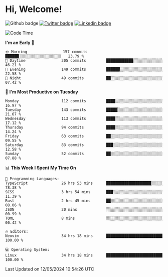   # Hi, Welcome!
  ![Github badge](https://img.shields.io/github/followers/kraken-afk.svg?style=social&label=Follow&maxAge=2592000)
  [![Twitter badge](https://img.shields.io/badge/-Twitter-00acee?style=flat-square&logo=Twitter&logoColor=white)](https://twitter.com/trshppl)
  [![Linkedin badge](https://img.shields.io/badge/LinkedIn-0077B5?style=flat-square&logo=linkedin&logoColor=white)](https://www.linkedin.com/in/noveanrer)
<!--START_SECTION:waka-->
![Code Time](http://img.shields.io/badge/Code%20Time-217%20hrs%2031%20mins-blue)

**I'm an Early 🐤** 

```text
🌞 Morning                157 commits         ██████░░░░░░░░░░░░░░░░░░░   23.79 % 
🌆 Daytime                305 commits         ████████████░░░░░░░░░░░░░   46.21 % 
🌃 Evening                149 commits         ██████░░░░░░░░░░░░░░░░░░░   22.58 % 
🌙 Night                  49 commits          ██░░░░░░░░░░░░░░░░░░░░░░░   07.42 % 
```
📅 **I'm Most Productive on Tuesday** 

```text
Monday                   112 commits         ████░░░░░░░░░░░░░░░░░░░░░   16.97 % 
Tuesday                  143 commits         █████░░░░░░░░░░░░░░░░░░░░   21.67 % 
Wednesday                113 commits         ████░░░░░░░░░░░░░░░░░░░░░   17.12 % 
Thursday                 94 commits          ████░░░░░░░░░░░░░░░░░░░░░   14.24 % 
Friday                   63 commits          ██░░░░░░░░░░░░░░░░░░░░░░░   09.55 % 
Saturday                 83 commits          ███░░░░░░░░░░░░░░░░░░░░░░   12.58 % 
Sunday                   52 commits          ██░░░░░░░░░░░░░░░░░░░░░░░   07.88 % 
```


📊 **This Week I Spent My Time On** 

```text
💬 Programming Languages: 
TypeScript               26 hrs 53 mins      ████████████████████░░░░░   78.38 % 
SCSS                     3 hrs 54 mins       ███░░░░░░░░░░░░░░░░░░░░░░   11.39 % 
Rust                     2 hrs 45 mins       ██░░░░░░░░░░░░░░░░░░░░░░░   08.06 % 
JSON                     20 mins             ░░░░░░░░░░░░░░░░░░░░░░░░░   00.99 % 
TOML                     8 mins              ░░░░░░░░░░░░░░░░░░░░░░░░░   00.42 % 

🔥 Editors: 
Neovim                   34 hrs 18 mins      █████████████████████████   100.00 % 

💻 Operating System: 
Linux                    34 hrs 18 mins      █████████████████████████   100.00 % 
```


 Last Updated on 12/05/2024 10:54:26 UTC
<!--END_SECTION:waka-->